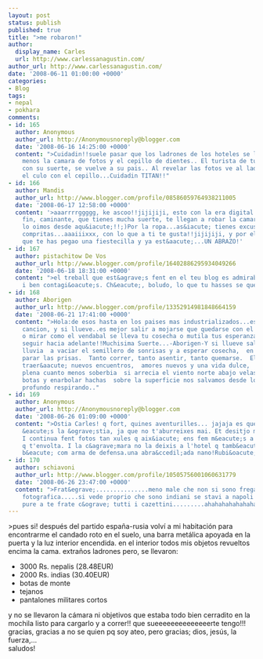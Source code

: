 ```yaml
---
layout: post
status: publish
published: true
title: ">me robaron!"
author:
  display_name: Carles
  url: http://www.carlessanagustin.com/
author_url: http://www.carlessanagustin.com/
date: '2008-06-11 01:00:00 +0000'
categories:
- Blog
tags:
- nepal
- pokhara
comments:
- id: 165
  author: Anonymous
  author_url: http://Anonymousnoreply@blogger.com
  date: '2008-06-16 14:25:00 +0000'
  content: ">Cuidadin!!suele pasar que los ladrones de los hoteles se lo lleven todo
    menos la camara de fotos y el cepillo de dientes.. El turista de turno, contento
    con su suerte, se vuelve a su pais.. Al revelar las fotos ve al ladron limpiandose
    el culo con el cepillo...Cuidadin TITAN!!"
- id: 166
  author: Mandis
  author_url: http://www.blogger.com/profile/08586059764938211005
  date: '2008-06-17 12:58:00 +0000'
  content: '>aaarrrrggggg, ke ascoo!!jijijiji, esto con la era digital ya no pasa...en
    fin, caminante, que tienes mucha suerte, te llegan a robar la camara y el "mecagund..."
    lo oimos desde aqu&iacute;!!;)Por la ropa...as&iacute; tienes excusa para hacer
    compritas...aaaiiixxx, con lo que a ti te gusta!!jijijiji, y por el dinero, piensa
    que te has pegao una fiestecilla y ya est&aacute;...UN ABRAZO!'
- id: 167
  author: pistachitow De Vos
  author_url: http://www.blogger.com/profile/16402886295934049266
  date: '2008-06-18 18:31:00 +0000'
  content: ">el treball que est&agrave;s fent en el teu blog es admirablement constant
    i ben contagi&oacute;s. Ch&eacute;, boludo, lo que tu hasses se queda s'es macanudo!"
- id: 168
  author: Aborigen
  author_url: http://www.blogger.com/profile/13352914981848664159
  date: '2008-06-21 17:41:00 +0000'
  content: ">Hola:de esos hasta en los paises mas industrializados...escuche esta
    cancion, y si llueve..es mejor salir a mojarse que quedarse con el dolor a cuesta,
    o mirar como el vendabal se lleva tu cosecha o mutila tus esperanzas.. tiene sentido!!
    seguir hacia adelante!!Muchisima Suerte...-Aborigen-Y si llueve saldremos a la
    lluvia  a vaciar el semillero de sonrisas y a esperar cosecha,  en la silla de
    parar las prisas.  Tanto correr, tanto asentir, tanto quemarse.  El viento te
    traer&aacute; nuevos encuentros,  amores nuevos y una vida dulce,  m&aacute;s
    plena cuanto menos soberbia  si arrecia el viento norte abajo velas  calzarse
    botas y enarbolar hachas  sobre la superficie nos salvamos desde lo m&aacute;s
    profundo respirando.."
- id: 169
  author: Anonymous
  author_url: http://Anonymousnoreply@blogger.com
  date: '2008-06-26 01:09:00 +0000'
  content: ">Ostia Carles! q fort, quines aventurilles... jajaja es que aquest pa&iacute;s
    &eacute;s la &ograve;stia, ja que no t'aburreixes mai. Et desitjo molta sort.
    I continua fent fotos tan xules q aix&iacute; ens fem m&eacute;s a l'idea del
    q t'envolta. I la c&agrave;mara no la deixis a l'hotel q tamb&eacute; pot anar
    b&eacute; com arma de defensa.una abra&ccedil;ada nano!Rubi&oacute;n"
- id: 170
  author: schiavoni
  author_url: http://www.blogger.com/profile/10505756001060631779
  date: '2008-06-26 23:47:00 +0000'
  content: ">Frat&egrave;...............meno male che non si sono fregati la macchina
    fotografica.....si vede proprio che sono indiani se stavi a napoli si portavano
    pure a te frate c&ograve; tutti i cazettini.........ahahahahahahahah"
---
```

<p>>pues si! despu&eacute;s del partido espa&ntilde;a-rusia volv&iacute; a mi habitaci&oacute;n para encontrarme el candado roto en el suelo, una barra met&aacute;lica apoyada en la puerta y la luz interior encendida. en el interior todos mis objetos revueltos encima la cama. extra&ntilde;os ladrones pero, se llevaron:
<ul>
<li>3000 Rs. nepalis (28.48EUR)</li>
<li>2000 Rs. indias (30.40EUR)</li>
<li>botas de monte</li>
<li>tejanos</li>
<li>pantalones militares cortos</li>
</ul>
<p>y no se llevaron la c&aacute;mara ni objetivos que estaba todo bien cerradito en la mochila listo para cargarlo y a correr!! que sueeeeeeeeeeeeeerte tengo!!! gracias, gracias a no se quien pq soy ateo, pero gracias; dios, jes&uacute;s, la fuerza,...<br />saludos!</p>
